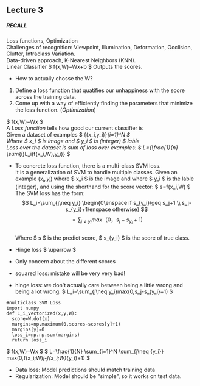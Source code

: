 
## Lecture 3
##### RECALL
Loss functions, Optimization  
Challenges of recognition: Viewpoint, Illumination, Deformation, Occlision, Clutter, Intraclass Variation.  
Data-driven approach, K-Nearest Neighbors (KNN).  
Linear Classifier $ f(x,W)=Wx+b $ Outputs the scores.  
  * How to actually chosse the W?
  1. Define a loss function that quatifies our unhappiness with the score across the training data.  
  2. Come up with a way of efficiently finding the parameters that minimize the loss function. (*Optimization*)  
  
$ f(x,W)=Wx $  
A *Loss function* tells how good our current classifier is  
Given a dataset of examples $ {(x_i,y_i)}_{i=1}^N $  
Where $ x_i $ is image and $ y_i $ is (integer) $ lable  
Loss over the dataset is sum of loss over examples:
$ L={\frac{1}{n} \sum_{i}L_i(f(x_i,W),y_i)} $  
* To concrete loss function, there is a multi-class SVM loss.  
It is a generalization of SVM to handle multiple classes.
Given an example $(x_i,y_i)$ where $ x_i $ is the image and where $ y_i $ is the lable (integer), and using the shorthand for the score vector: $ s=f(x_i,W) $  
The SVM loss has the form:
$$ L_i=\sum_{j\neq y_i} \begin{0\enspace if s_{y_i}\geq s_j+1 \\ s_j-s_{y_i}+1\enspace otherwise} $$
$$ =\sum_{j\neq y_i}max（0，s_j-s_{y_i}+1) $$  
Where $ s $ is the  predict score, $ s_{y_i} $ is the score of true class.
* Hinge loss $ \uparrow $
* Only concern about the different scores 
 
* squared loss: mistake will be very very bad!
* hinge loss: we don't actually care between being a little wrong and being a lot wrong.
$ L_i=\sum_{j\neq y_i}max(0,s_j-s_{y_i}+1) $
```
#nulticlass SVM Loss
import numpy
def L_i_vectorized(x,y,W):
  score=W.dot(x)
  margins=np.maximum(0,scores-scores[y]+1)
  margins[y]=0
  loss_i=np.np.sum(margins)
  return loss_i
```

$ f(x,W)=Wx $
$ L=\frac{1}{N} \sum_{i=1}^N \sum_{j\neq {y_i}} max(0,f(x_i;W)_j-f(x_i;W)_{y_i}+1) $

* Data loss: Model predictions should match training data
* Regularization: Model should be "simple", so it works on test data.

  
